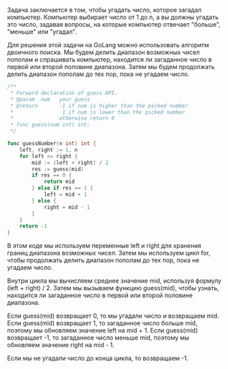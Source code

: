 Задача заключается в том, чтобы угадать число, которое загадал компьютер. Компьютер выбирает число от 1 до n, а вы должны угадать это число, задавая вопросы, на которые компьютер отвечает "больше", "меньше" или "угадал".

Для решения этой задачи на GoLang можно использовать алгоритм двоичного поиска. Мы будем делить диапазон возможных чисел пополам и спрашивать компьютер, находится ли загаданное число в первой или второй половине диапазона. Затем мы будем продолжать делить диапазон пополам до тех пор, пока не угадаем число.

```go
/**
 * Forward declaration of guess API.
 * @param  num   your guess
 * @return 	     -1 if num is higher than the picked number
 *			      1 if num is lower than the picked number
 *               otherwise return 0
 * func guess(num int) int;
 */

func guessNumber(n int) int {
    left, right := 1, n
    for left <= right {
        mid := (left + right) / 2
        res := guess(mid)
        if res == 0 {
            return mid
        } else if res == 1 {
            left = mid + 1
        } else {
            right = mid - 1
        }
    }
    return -1
}
```

В этом коде мы используем переменные left и right для хранения границ диапазона возможных чисел. Затем мы используем цикл for, чтобы продолжать делить диапазон пополам до тех пор, пока не угадаем число.

Внутри цикла мы вычисляем среднее значение mid, используя формулу (left + right) / 2. Затем мы вызываем функцию guess(mid), чтобы узнать, находится ли загаданное число в первой или второй половине диапазона.

Если guess(mid) возвращает 0, то мы угадали число и возвращаем mid. Если guess(mid) возвращает 1, то загаданное число больше mid, поэтому мы обновляем значение left на mid + 1. Если guess(mid) возвращает -1, то загаданное число меньше mid, поэтому мы обновляем значение right на mid - 1.

Если мы не угадали число до конца цикла, то возвращаем -1.
